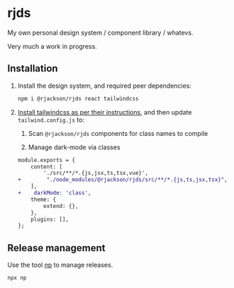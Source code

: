 # rjds

My own personal design system / component library / whatevs.

Very much a work in progress.

## Installation

1. Install the design system, and required peer dependencies:

   ```sh
   npm i @rjackson/rjds react tailwindcss
   ```

2. [Install tailwindcss as per their instructions](https://tailwindcss.com/docs/installation), and then update `tailwind.config.js` to:

   1. Scan `@rjackson/rjds` components for class names to compile

   2. Manage dark-mode via classes

   ```diff
   module.exports = {
       content: [
           './src/**/*.{js,jsx,ts,tsx,vue}',
   +        "./node_modules/@rjackson/rjds/src/**/*.{js,ts,jsx,tsx}",
       ],
   +    darkMode: 'class',
       theme: {
           extend: {},
       },
       plugins: [],
   };
   ```

## Release management

Use the tool [np](https://github.com/sindresorhus/np) to manage releases.

```sh
npx np
```
